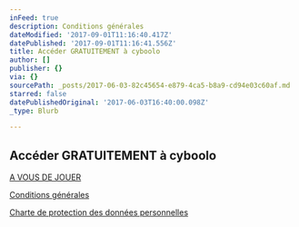 ```yaml
---
inFeed: true
description: Conditions générales
dateModified: '2017-09-01T11:16:40.417Z'
datePublished: '2017-09-01T11:16:41.556Z'
title: Accéder GRATUITEMENT à cyboolo
author: []
publisher: {}
via: {}
sourcePath: _posts/2017-06-03-82c45654-e879-4ca5-b8a9-cd94e03c60af.md
starred: false
datePublishedOriginal: '2017-06-03T16:40:00.098Z'
_type: Blurb

---
```

## **Accéder GRATUITEMENT à cyboolo**
[A VOUS DE JOUER][0]

[Conditions générales][1]

[Charte de protection des données personnelles][2]

[0]: https://google.fr/
[1]: https://cyboolo.io/conditions-generales
[2]: https://cyboolo.io/charte-de-protection-des-donnees-personnelles